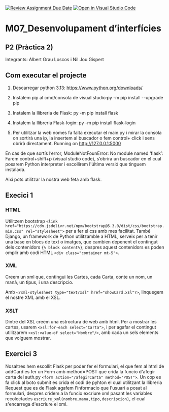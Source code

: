[![Review Assignment Due Date](https://classroom.github.com/assets/deadline-readme-button-22041afd0340ce965d47ae6ef1cefeee28c7c493a6346c4f15d667ab976d596c.svg)](https://classroom.github.com/a/G9fQk55K)
[![Open in Visual Studio Code](https://classroom.github.com/assets/open-in-vscode-2e0aaae1b6195c2367325f4f02e2d04e9abb55f0b24a779b69b11b9e10269abc.svg)](https://classroom.github.com/online_ide?assignment_repo_id=17027388&assignment_repo_type=AssignmentRepo)


# M07_Desenvolupament d’interfícies
## P2 (Pràctica 2)
Integrants: Albert Grau Loscos i Nil Jou Gispert


## Com executar el projecte
1. Descarregar python 3.13: https://www.python.org/downloads/

2. Instalem pip al cmd/consola de visual studio:py -m pip install --upgrade pip

3. Instalem la llibreria de Flask:  py -m pip install flask

4. Instalem la llibreria Flask-login: py -m pip install flask-login

5. Per utilitzar la web nomes fa falta executar el main.py i mirar la consola on sortirà una ip, la insertem al buscador o fem control+ click i sens obrirà directament.
Running on http://127.0.0.1:5000

En cas de que sortís l’error, ModuleNotFounError: No module named ‘flask’:
Farem control+shift+p (visual studio code), s’obrira un buscador en el cual posarem Python interpreter i escollirem l'última versió que tinguem instalada.

Així pots utilitzar la nostra web feta amb flask.




## Execici 1
### HTML
Utilitzem bootstrap `<link href="https://cdn.jsdelivr.net/npm/bootstrap@5.3.0/dist/css/bootstrap.min.css" rel="stylesheet">` per a fer el css amb mes facilitat.
També Django, un framework de Python utilitzamble a HTML, serveix per a tenir una base en blocs de text o imatges, que cambien depenent el contingut dels contenidors `{% block content%}`, despres aquest contenidors es poden omplir amb codi HTML `<div class="container mt-5">`.


### XML
Creem un xml que, contingui les Cartes, cada Carta, conte un nom, un manà, un tipus, i una descripcio.

Amb `<?xml-stylesheet type="text/xsl" href="showCard.xsl"?>`, linquegem el nostre XML amb el XSL.


### XSLT
Dintre del XSL creem una estroctura de web amb html.
Per a mostrar les cartes, usarem `<xsl:for-each select="Carta">`, i per agafar el contingut utilitzarem `<xsl:value-of select="Nombre"/>`, amb cada un sels elements que volguem mostrar.


## Exercici 3
Nosaltres hem escollit Flask per poder fer el formulari, el que fem al html de addCard es fer un Form amb method=POST que crida la funcio d'afegir carta del auth.py `<form action="/afegirCarta" method="POST">`. Un cop es fa click al boto submit es crida el codi de pyhton el cual utilitzant la llibreria Request que es de Flask agafem l'informacio que l'usuari a posat al formulari, despres cridem a la funcio excriure xml pasant les variables recolectades 
`escriure_xml(nombre,mana,tipo,descripcion)`, el cual s'encarrega d'escriure el xml.